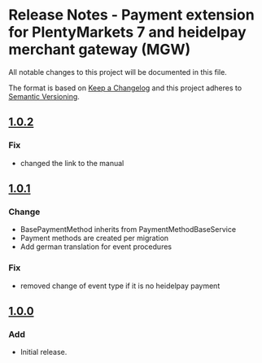 # Release Notes - Payment extension for PlentyMarkets 7 and heidelpay merchant gateway (MGW)
All notable changes to this project will be documented in this file.

The format is based on [Keep a Changelog](http://keepachangelog.com/en/1.0.0/) and this project adheres to [Semantic Versioning](http://semver.org/spec/v2.0.0.html).

## [1.0.2][1.0.2]
### Fix
- changed the link to the manual

## [1.0.1][1.0.1]
### Change
- BasePaymentMethod inherits from PaymentMethodBaseService
- Payment methods are created per migration
- Add german translation for event procedures

### Fix
- removed change of event type if it is no heidelpay payment

## [1.0.0][1.0.0]
### Add
*   Initial release.

[1.0.0]: https://github.com/heidelpay/plentymarkets-merchant-gateway/tree/1.0.0
[1.0.1]: https://github.com/heidelpay/plentymarkets-merchant-gateway/compare/1.0.0..1.0.1
[1.0.2]: https://github.com/heidelpay/plentymarkets-merchant-gateway/compare/1.0.1..1.0.2
